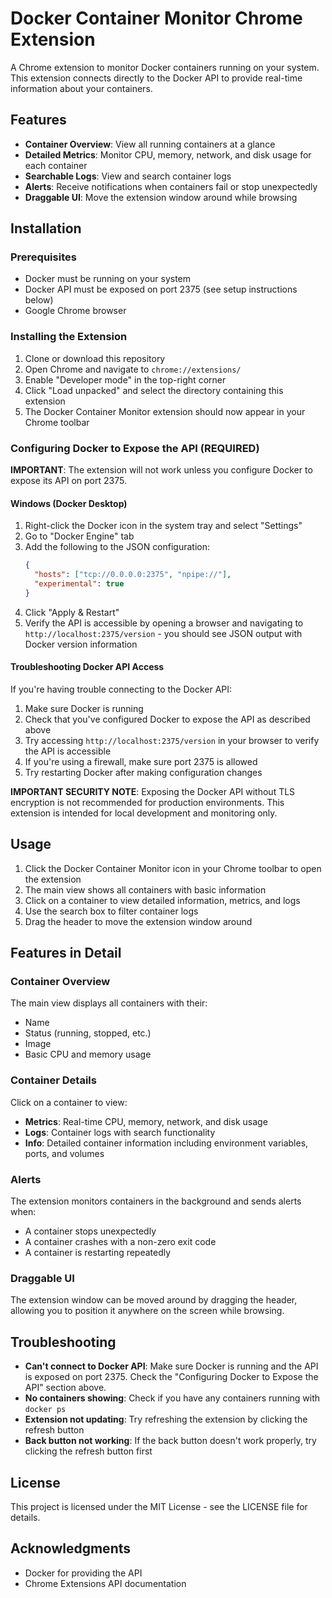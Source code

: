 # Docker Container Monitor Chrome Extension

A Chrome extension to monitor Docker containers running on your system. This extension connects directly to the Docker API to provide real-time information about your containers.

## Features

- **Container Overview**: View all running containers at a glance
- **Detailed Metrics**: Monitor CPU, memory, network, and disk usage for each container
- **Searchable Logs**: View and search container logs
- **Alerts**: Receive notifications when containers fail or stop unexpectedly
- **Draggable UI**: Move the extension window around while browsing

## Installation

### Prerequisites

- Docker must be running on your system
- Docker API must be exposed on port 2375 (see setup instructions below)
- Google Chrome browser

### Installing the Extension

1. Clone or download this repository
2. Open Chrome and navigate to `chrome://extensions/`
3. Enable "Developer mode" in the top-right corner
4. Click "Load unpacked" and select the directory containing this extension
5. The Docker Container Monitor extension should now appear in your Chrome toolbar

### Configuring Docker to Expose the API (REQUIRED)

**IMPORTANT**: The extension will not work unless you configure Docker to expose its API on port 2375.

#### Windows (Docker Desktop)

1. Right-click the Docker icon in the system tray and select "Settings"
2. Go to "Docker Engine" tab
3. Add the following to the JSON configuration:
   ```json
   {
     "hosts": ["tcp://0.0.0.0:2375", "npipe://"],
     "experimental": true
   }
   ```
4. Click "Apply & Restart"
5. Verify the API is accessible by opening a browser and navigating to `http://localhost:2375/version` - you should see JSON output with Docker version information

#### Troubleshooting Docker API Access

If you're having trouble connecting to the Docker API:

1. Make sure Docker is running
2. Check that you've configured Docker to expose the API as described above
3. Try accessing `http://localhost:2375/version` in your browser to verify the API is accessible
4. If you're using a firewall, make sure port 2375 is allowed
5. Try restarting Docker after making configuration changes

**IMPORTANT SECURITY NOTE**: Exposing the Docker API without TLS encryption is not recommended for production environments. This extension is intended for local development and monitoring only.

## Usage

1. Click the Docker Container Monitor icon in your Chrome toolbar to open the extension
2. The main view shows all containers with basic information
3. Click on a container to view detailed information, metrics, and logs
4. Use the search box to filter container logs
5. Drag the header to move the extension window around

## Features in Detail

### Container Overview

The main view displays all containers with their:
- Name
- Status (running, stopped, etc.)
- Image
- Basic CPU and memory usage

### Container Details

Click on a container to view:
- **Metrics**: Real-time CPU, memory, network, and disk usage
- **Logs**: Container logs with search functionality
- **Info**: Detailed container information including environment variables, ports, and volumes

### Alerts

The extension monitors containers in the background and sends alerts when:
- A container stops unexpectedly
- A container crashes with a non-zero exit code
- A container is restarting repeatedly

### Draggable UI

The extension window can be moved around by dragging the header, allowing you to position it anywhere on the screen while browsing.

## Troubleshooting

- **Can't connect to Docker API**: Make sure Docker is running and the API is exposed on port 2375. Check the "Configuring Docker to Expose the API" section above.
- **No containers showing**: Check if you have any containers running with `docker ps`
- **Extension not updating**: Try refreshing the extension by clicking the refresh button
- **Back button not working**: If the back button doesn't work properly, try clicking the refresh button first

## License

This project is licensed under the MIT License - see the LICENSE file for details.

## Acknowledgments

- Docker for providing the API
- Chrome Extensions API documentation 